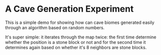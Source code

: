 A Cave Generation Experiment
===

This is a simple demo for showing how can cave biomes generated easily through an algorithm based on random numbers.

It's super simple: it iterates through the map twice: the first time determine whether the position is a stone block or not and for the second time it determines again based on whether it's 8 neighbors are stone blocks.
